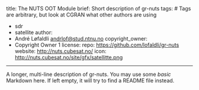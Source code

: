 title: The NUTS OOT Module
brief: Short description of gr-nuts
tags: # Tags are arbitrary, but look at CGRAN what other authors are using
  - sdr
  - satellite
author:
  - André Løfaldli <andrlof@stud.ntnu.no>
copyright_owner:
  - Copyright Owner 1
license:
repo: https://github.com/lofaldli/gr-nuts
website: http://nuts.cubesat.no/
icon: http://nuts.cubesat.no/site/gfx/satellitte.png
---
A longer, multi-line description of gr-nuts.
You may use some *basic* Markdown here.
If left empty, it will try to find a README file instead.

